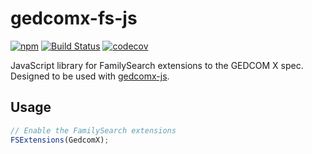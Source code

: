 # gedcomx-fs-js

[![npm](https://img.shields.io/npm/v/gedcomx-fs-js.svg?maxAge=2592000)](https://www.npmjs.com/package/gedcomx-fs-js)
[![Build Status](https://travis-ci.org/rootsdev/gedcomx-fs-js.svg?branch=master)](https://travis-ci.org/rootsdev/gedcomx-fs-js)
[![codecov](https://codecov.io/gh/rootsdev/gedcomx-fs-js/branch/master/graph/badge.svg)](https://codecov.io/gh/rootsdev/gedcomx-fs-js)

JavaScript library for FamilySearch extensions to the GEDCOM X spec. Designed to
be used with [gedcomx-js](https://github.com/rootsdev/gedcomx-js).

## Usage

```js
// Enable the FamilySearch extensions
FSExtensions(GedcomX);
```